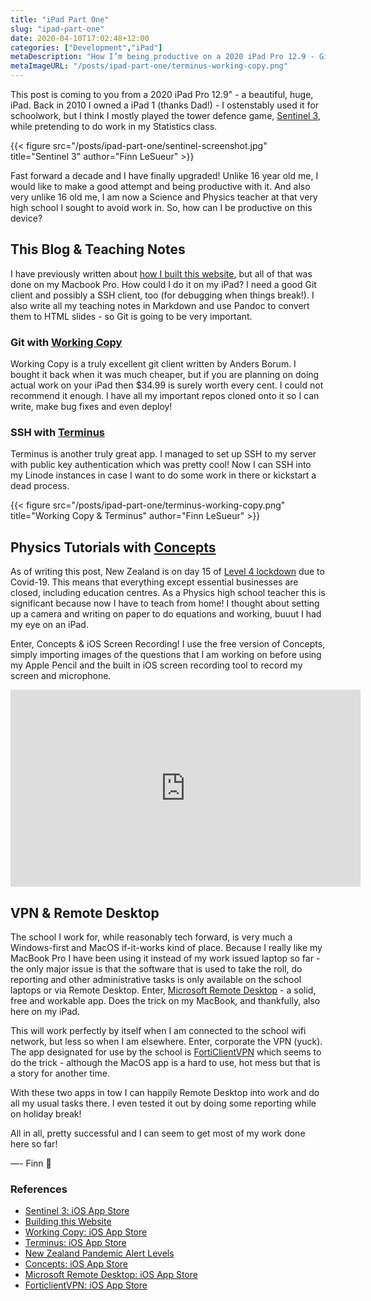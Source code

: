 ```yaml
---
title: "iPad Part One"
slug: "ipad-part-one"
date: 2020-04-10T17:02:48+12:00
categories: ["Development","iPad"]
metaDescription: "How I’m being productive on a 2020 iPad Pro 12.9 - Git, SSH, VPN and Remote Desktop."
metaImageURL: "/posts/ipad-part-one/terminus-working-copy.png"
---
```


This post is coming to you from a 2020 iPad Pro 12.9" - a beautiful, huge, iPad. Back in 2010 I owned a iPad 1 (thanks Dad!) - I ostenstably used it for schoolwork, but I think I mostly played the tower defence game, [Sentinel 3][1], while pretending to do work in my Statistics class.

{{< figure src="/posts/ipad-part-one/sentinel-screenshot.jpg" title="Sentinel 3" author="Finn LeSueur" >}}

Fast forward a decade and I have finally upgraded! Unlike 16 year old me, I would like to make a good attempt and being productive with it. And also very unlike 16 old me, I am now a Science and Physics teacher at that very high school I sought to avoid work in. So, how can I be productive on this device?

## This Blog & Teaching Notes

I have previously written about [how I built this website][2], but all of that was done on my Macbook Pro. How could I do it on my iPad? I need a good Git client and possibly a SSH client, too (for debugging when things break!). I also write all my teaching notes in Markdown and use Pandoc to convert them to HTML slides - so Git is going to be very important.

### Git with [Working Copy][3]

Working Copy is a truly excellent git client written by Anders Borum. I bought it back when it was much cheaper, but if you are planning on doing actual work on your iPad then $34.99 is surely worth every cent. I could not recommend it enough. I have all my important repos cloned onto it so I can write, make bug fixes and even deploy!

### SSH with [Terminus][4]

Terminus is another truly great app. I managed to set up SSH to my server with public key authentication which was pretty cool! Now I can SSH into my Linode instances in case I want to do some work in there or kickstart a dead process. 

{{< figure src="/posts/ipad-part-one/terminus-working-copy.png" title="Working Copy & Terminus" author="Finn LeSueur" >}}

## Physics Tutorials with [Concepts][6]

As of writing this post, New Zealand is on day 15 of [Level 4 lockdown][5] due to Covid-19. This means that everything except essential businesses are closed, including education centres. As a Physics high school teacher this is significant because now I have to teach from home! I thought about setting up a camera and writing on paper to do equations and working, buuut I had my eye on an iPad.

Enter, Concepts & iOS Screen Recording! I use the free version of Concepts, simply importing images of the questions that I am working on before using my Apple Pencil and the built in iOS screen recording tool to record my screen and microphone. 

<iframe loading="lazy" width="560" height="315" src="https://www.youtube.com/embed/WejOMmeZhyM" frameborder="0" allow="accelerometer; autoplay; encrypted-media; gyroscope; picture-in-picture" allowfullscreen></iframe>

## VPN & Remote Desktop

The school I work for, while reasonably tech forward, is very much a Windows-first and MacOS if-it-works kind of place. Because I really like my MacBook Pro I have been using it instead of my work issued laptop so far - the only major issue is that the software that is used to take the roll, do reporting and other administrative tasks is only available on the school laptops or via Remote Desktop. Enter, [Microsoft Remote Desktop][7] - a solid, free and workable app. Does the trick on my MacBook, and thankfully, also here on my iPad.

This will work perfectly by itself when I am connected to the school wifi network, but less so when I am elsewhere. Enter, corporate the VPN (yuck). The app designated for use by the school is [FortiClientVPN][8] which seems to do the trick - although the MacOS app is a hard to use, hot mess but that is a story for another time.

With these two apps in tow I can happily Remote Desktop into work and do all my usual tasks there. I even tested it out by doing some reporting while on holiday break!

All in all, pretty successful and I can seem to get most of my work done here so far!

—- Finn 👋

### References
- [Sentinel 3: iOS App Store][1]
- [Building this Website][2]
- [Working Copy: iOS App Store][3]
- [Terminus: iOS App Store][4]
- [New Zealand Pandemic Alert Levels][5]
- [Concepts: iOS App Store][6]
- [Microsoft Remote Desktop: iOS App Store][7]
- [ForticlientVPN: iOS App Store][8]

[1]: https://apps.apple.com/nz/app/sentinel-3-homeworld/id396103539 "Sentinel 3 on the iOS App Store"
[2]: https://finn.lesueur.nz/posts/building-this-website/ "Building This Website"
[3]: https://apps.apple.com/nz/app/working-copy-git-client/id896694807 "Working Copy on the iOS App Store"
[4]: https://apps.apple.com/nz/app/termius-ssh-client/id549039908 "Terminus on the iOS App Store"
[5]: https://covid19.govt.nz/alert-system/covid-19-alert-system/ "New Zealand Pandemic Alert Levels"
[6]: https://apps.apple.com/nz/app/concepts/id560586497 "Concepts on the iOS App Store"
[7]: https://apps.apple.com/nz/app/microsoft-remote-desktop/id714464092 "Microsoft Remote Desktop on the iOS App Store"
[8]: https://apps.apple.com/nz/app/forticlient-vpn/id1475674905 "FortiClientVPN on the iOS App Store"